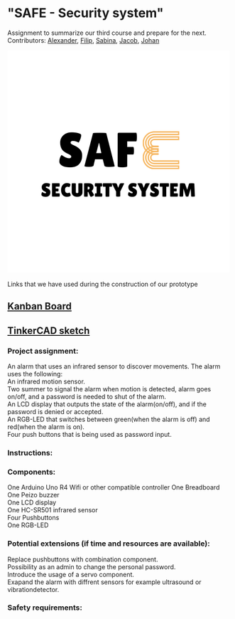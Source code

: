 # "SAFE - Security system"   
Assignment to summarize our third course and prepare for the next.  
Contributors: [Alexander](https://github.com/alexanderchasacademy), [Filip](https://github.com/Filipanderssondev), [Sabina](https://github.com/binasime), [Jacob](https://github.com/jalis00), [Johan](https://github.com/bubba-94)  

![SAFE Security system](https://github.com/Filipanderssondev/course3_projectgroup2_security_system/blob/main/SAF.png)  

Links that we have used during the construction of our prototype
## [Kanban Board](https://github.com/users/Filipanderssondev/projects/6)

## [TinkerCAD sketch](https://www.tinkercad.com/things/5uBEkDFoMVf/editel?returnTo=%2Fdashboard%2Fcollections%2FlpoVdsgYDhd%2Fcircuits&sharecode=g7MacNAFKvwASCkBhs4NBxaIz7i4_q1bs9MvRA8sCxU)   

### Project assignment:  
An alarm that uses an infrared sensor to discover movements. The alarm uses the following:   
An infrared motion sensor.  
Two summer to signal the alarm when motion is detected, alarm goes on/off, and a password is needed to shut of the alarm.    
An LCD display that outputs the state of the alarm(on/off), and if the password is denied or accepted.    
An RGB-LED that switches between green(when the alarm is off) and red(when the alarm is on).  
Four push buttons that is being used as password input.  

### Instructions:  

### Components: 
One Arduino Uno R4 Wifi or other compatible controller
One Breadboard 
One Peizo buzzer    
One LCD display  
One HC-SR501 infrared sensor  
Four Pushbuttons  
One RGB-LED  

### Potential extensions (if time and resources are available):  

Replace pushbuttons with combination component.  
Possibility as an admin to change the personal password.  
Introduce the usage of a servo component.  
Exapand the alarm with diffrent sensors for example ultrasound or vibrationdetector.  

### Safety requirements:  
